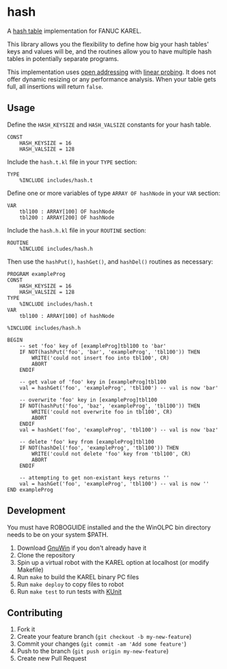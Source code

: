 # hash

A [hash table](https://en.wikipedia.org/wiki/Hash_table) implementation for FANUC KAREL.

This library allows you the flexibility to define how big your hash tables' keys and values will be, and the routines allow you to have multiple hash tables in potentially separate programs.

This implementation uses [open addressing](https://en.wikipedia.org/wiki/Hash_table#Open_addressing) with [linear probing](https://en.wikipedia.org/wiki/Linear_probing). It does not offer dynamic resizing or any performance analysis. When your table gets full, all insertions will return `false`.


## Usage

Define the `HASH_KEYSIZE` and `HASH_VALSIZE` constants for your hash table.

    CONST
    	HASH_KEYSIZE = 16
    	HASH_VALSIZE = 128

Include the `hash.t.kl` file in your `TYPE` section:

    TYPE
    	%INCLUDE includes/hash.t

Define one or more variables of type `ARRAY OF hashNode` in your `VAR` section:

    VAR
    	tbl100 : ARRAY[100] OF hashNode
    	tbl200 : ARRAY[200] OF hashNode

Include the `hash.h.kl` file in your `ROUTINE` section:

    ROUTINE
    	%INCLUDE includes/hash.h

Then use the `hashPut()`, `hashGet()`, and `hashDel()` routines as necessary:

    PROGRAM exampleProg
    CONST
    	HASH_KEYSIZE = 16
    	HASH_VALSIZE = 128
    TYPE
    	%INCLUDE includes/hash.t
    VAR
    	tbl100 : ARRAY[100] of hashNode
    
    %INCLUDE includes/hash.h
    
    BEGIN
    	-- set 'foo' key of [exampleProg]tbl100 to 'bar'
    	IF NOT(hashPut('foo', 'bar', 'exampleProg', 'tbl100')) THEN
    		WRITE('could not insert foo into tbl100', CR)
    		ABORT
    	ENDIF
    
    	-- get value of 'foo' key in [exampleProg]tbl100
    	val = hashGet('foo', 'exampleProg', 'tbl100') -- val is now 'bar'
    
    	-- overwrite 'foo' key in [exampleProg]tbl100
    	IF NOT(hashPut('foo', 'baz', 'exampleProg', 'tbl100')) THEN
    		WRITE('could not overwrite foo in tbl100', CR)
    		ABORT
    	ENDIF
    	val = hashGet('foo', 'exampleProg', 'tbl100') -- val is now 'baz'
    
    	-- delete 'foo' key from [exampleProg]tbl100
    	IF NOT(hashDel('foo', 'exampleProg', 'tbl100')) THEN
    		WRITE('could not delete 'foo' key from 'tbl100', CR)
    		ABORT
    	ENDIF
    
    	-- attempting to get non-existant keys returns ''
    	val = hashGet('foo', 'exampleProg', 'tbl100') -- val is now ''
    END exampleProg

## Development

You must have ROBOGUIDE installed and the the WinOLPC bin directory
needs to be on your system $PATH.

1. Download [GnuWin](http://gnuwin32.sourceforge.net) if you don't
   already have it
2. Clone the repository
3. Spin up a virtual robot with the KAREL option at localhost (or modify Makefile)
4. Run `make` to build the KAREL binary PC files
5. Run `make deploy` to copy files to robot
6. Run `make test` to run tests with [KUnit](https://github.com/onerobotics/kunit)

## Contributing

1. Fork it
2. Create your feature branch (`git checkout -b my-new-feature`)
3. Commit your changes (`git commit -am 'Add some feature'`)
4. Push to the branch (`git push origin my-new-feature`)
5. Create new Pull Request
